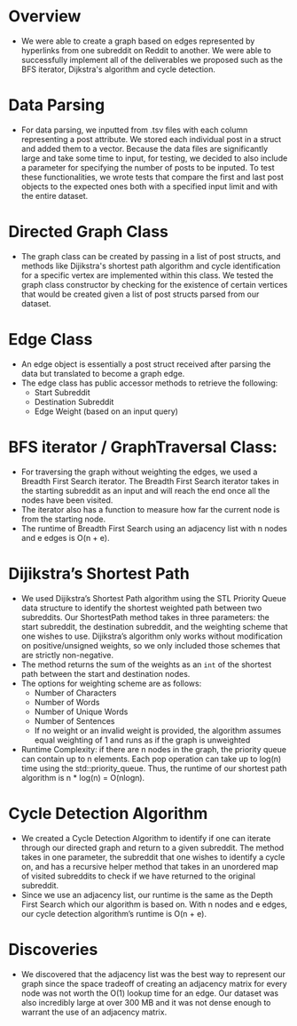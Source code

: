 # Overview
- We were able to create a graph based on edges represented by hyperlinks from one subreddit on Reddit to another. We were able to successfully implement all of the deliverables we proposed such as the BFS iterator, Dijkstra's algorithm and cycle detection. 
# Data Parsing
- For data parsing, we inputted from .tsv files with each column representing a post attribute. We stored each individual post in a struct and added them to a vector. Because the data files are significantly large and take some time to input, for testing, we decided to also include a parameter for specifying the number of posts to be inputed. To test these functionalities, we wrote tests that compare the first and last post objects to the expected ones both with a specified input limit and with the entire dataset. 
# Directed Graph Class
- The graph class can be created by passing in a list of post structs, and methods like Dijikstra's shortest path algorithm and cycle identification for a specific vertex are implemented within this class. We tested the graph class constructor by checking for the existence of certain vertices that would be created given a list of post structs parsed from our dataset.
# Edge Class
- An edge object is essentially a post struct received after parsing the data but translated to become a graph edge.
- The edge class has public accessor methods to retrieve the following:
  - Start Subreddit
  - Destination Subreddit
  - Edge Weight (based on an input query) 
# BFS iterator / GraphTraversal Class:
- For traversing the graph without weighting the edges, we used a Breadth First Search iterator. The Breadth First Search iterator takes in the starting subreddit as an input and will reach the end once all the nodes have been visited. 
- The iterator also has a function to measure how far the current node is from the starting node.
- The runtime of Breadth First Search using an adjacency list with n nodes and e edges is O(n + e).
# Dijikstra’s Shortest Path
- We used Dijikstra’s Shortest Path algorithm using the STL Priority Queue data structure to identify the shortest weighted path between two subreddits. Our ShortestPath method takes in three parameters: the start subreddit, the destination subreddit, and the weighting scheme that one wishes to use. Dijikstra’s algorithm only works without modification on positive/unsigned weights, so we only included those schemes that are strictly non-negative.
- The method returns the sum of the weights as an `int` of the shortest path between the start and destination nodes. 
- The options for weighting scheme are as follows:
  - Number of Characters 
  - Number of Words
  - Number of Unique Words
  - Number of Sentences
  - If no weight or an invalid weight is provided, the algorithm assumes equal weighting of 1 and runs as if the graph is unweighted
- Runtime Complexity: if there are n nodes in the graph, the priority queue can contain up to n elements. Each pop operation can take up to log(n) time using the std::priority_queue. Thus, the runtime of our shortest path algorithm is n * log(n) = O(nlogn).
# Cycle Detection Algorithm
- We created a Cycle Detection Algorithm to identify if one can iterate through our directed graph and return to a given subreddit. The method takes in one parameter, the subreddit that one wishes to identify a cycle on, and has a recursive helper method that takes in an unordered map of visited subreddits to check if we have returned to the original subreddit. 
- Since we use an adjacency list, our runtime is the same as the Depth First Search which our algorithm is based on. With n nodes and e edges, our cycle detection algorithm’s runtime is O(n + e). 
# Discoveries
- We discovered that the adjacency list was the best way to represent our graph since the space tradeoff of creating an adjacency matrix for every node was not worth the O(1) lookup time for an edge. Our dataset was also incredibly large at over 300 MB and it was not dense enough to warrant the use of an adjacency matrix.
